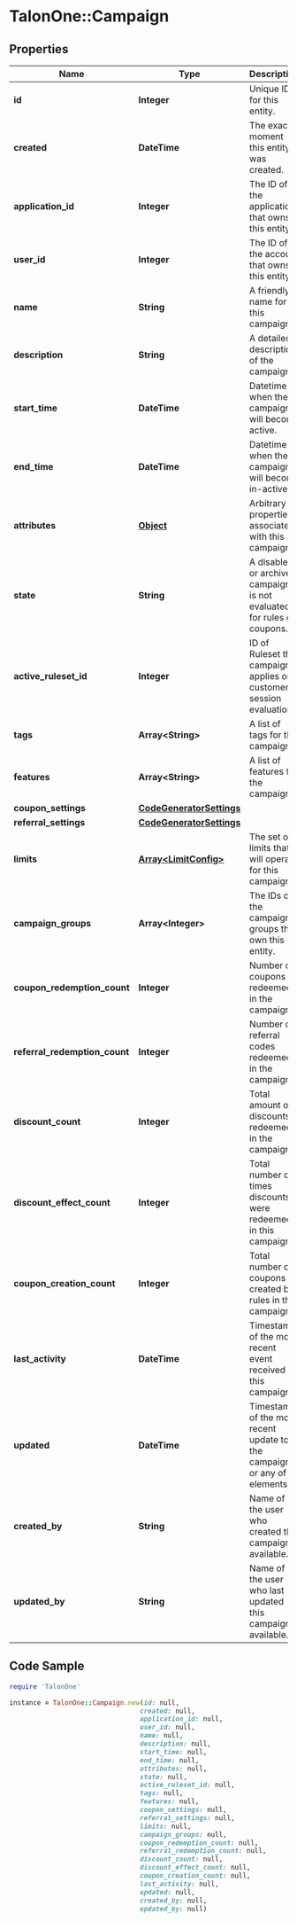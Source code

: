 # TalonOne::Campaign

## Properties

Name | Type | Description | Notes
------------ | ------------- | ------------- | -------------
**id** | **Integer** | Unique ID for this entity. | 
**created** | **DateTime** | The exact moment this entity was created. | 
**application_id** | **Integer** | The ID of the application that owns this entity. | 
**user_id** | **Integer** | The ID of the account that owns this entity. | 
**name** | **String** | A friendly name for this campaign. | 
**description** | **String** | A detailed description of the campaign. | 
**start_time** | **DateTime** | Datetime when the campaign will become active. | [optional] 
**end_time** | **DateTime** | Datetime when the campaign will become in-active. | [optional] 
**attributes** | [**Object**](.md) | Arbitrary properties associated with this campaign | [optional] 
**state** | **String** | A disabled or archived campaign is not evaluated for rules or coupons.  | [default to &#39;enabled&#39;]
**active_ruleset_id** | **Integer** | ID of Ruleset this campaign applies on customer session evaluation. | [optional] 
**tags** | **Array&lt;String&gt;** | A list of tags for the campaign. | 
**features** | **Array&lt;String&gt;** | A list of features for the campaign. | 
**coupon_settings** | [**CodeGeneratorSettings**](CodeGeneratorSettings.md) |  | [optional] 
**referral_settings** | [**CodeGeneratorSettings**](CodeGeneratorSettings.md) |  | [optional] 
**limits** | [**Array&lt;LimitConfig&gt;**](LimitConfig.md) | The set of limits that will operate for this campaign | 
**campaign_groups** | **Array&lt;Integer&gt;** | The IDs of the campaign groups that own this entity. | [optional] 
**coupon_redemption_count** | **Integer** | Number of coupons redeemed in the campaign. | [optional] 
**referral_redemption_count** | **Integer** | Number of referral codes redeemed in the campaign. | [optional] 
**discount_count** | **Integer** | Total amount of discounts redeemed in the campaign. | [optional] 
**discount_effect_count** | **Integer** | Total number of times discounts were redeemed in this campaign. | [optional] 
**coupon_creation_count** | **Integer** | Total number of coupons created by rules in this campaign. | [optional] 
**last_activity** | **DateTime** | Timestamp of the most recent event received by this campaign. | [optional] 
**updated** | **DateTime** | Timestamp of the most recent update to the campaign or any of its elements. | [optional] 
**created_by** | **String** | Name of the user who created this campaign if available. | [optional] 
**updated_by** | **String** | Name of the user who last updated this campaign if available. | [optional] 

## Code Sample

```ruby
require 'TalonOne'

instance = TalonOne::Campaign.new(id: null,
                                 created: null,
                                 application_id: null,
                                 user_id: null,
                                 name: null,
                                 description: null,
                                 start_time: null,
                                 end_time: null,
                                 attributes: null,
                                 state: null,
                                 active_ruleset_id: null,
                                 tags: null,
                                 features: null,
                                 coupon_settings: null,
                                 referral_settings: null,
                                 limits: null,
                                 campaign_groups: null,
                                 coupon_redemption_count: null,
                                 referral_redemption_count: null,
                                 discount_count: null,
                                 discount_effect_count: null,
                                 coupon_creation_count: null,
                                 last_activity: null,
                                 updated: null,
                                 created_by: null,
                                 updated_by: null)
```


